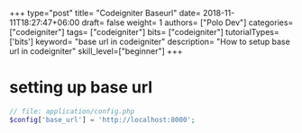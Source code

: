 +++
type="post"
title= "Codeigniter Baseurl"
date= 2018-11-11T18:27:47+06:00
draft= false
weight= 1
authors= ["Polo Dev"]
categories= ["codeigniter"]
tags= ["codeigniter"]
bits= ["codeigniter"]
tutorialTypes=['bits']
keyword= "base url in codeigniter"
description= "How to setup base url in codeigniter"
skill_level=["beginner"]
+++

# setting up base url
~~~php
// file: application/config.php
$config['base_url'] = 'http://localhost:8000';
~~~

